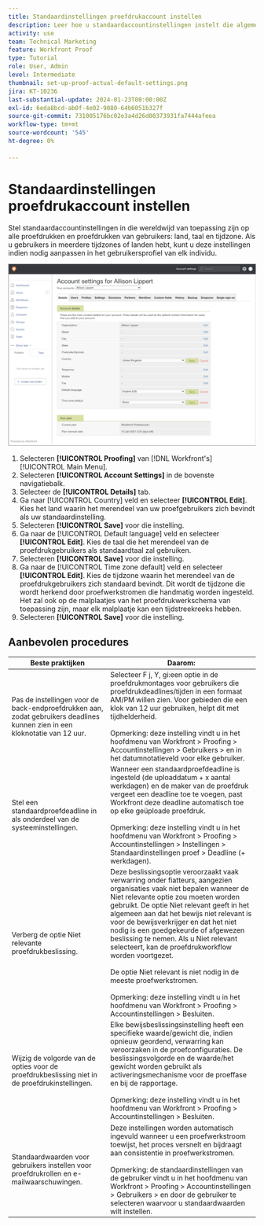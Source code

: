```yaml
---
title: Standaardinstellingen proefdrukaccount instellen
description: Leer hoe u standaardaccountinstellingen instelt die algemeen gelden voor alle proefdrukken en proefdrukken van gebruikers.
activity: use
team: Technical Marketing
feature: Workfront Proof
type: Tutorial
role: User, Admin
level: Intermediate
thumbnail: set-up-proof-actual-default-settings.png
jira: KT-10236
last-substantial-update: 2024-01-23T00:00:00Z
exl-id: 6eda8bcd-ab0f-4e02-9080-64b6051b327f
source-git-commit: 731005176bc02e3a4d26d00373931fa7444afeea
workflow-type: tm+mt
source-wordcount: '545'
ht-degree: 0%

---
```


# Standaardinstellingen proefdrukaccount instellen

Stel standaardaccountinstellingen in die wereldwijd van toepassing zijn op alle proefdrukken en proefdrukken van gebruikers: land, taal en tijdzone. Als u gebruikers in meerdere tijdzones of landen hebt, kunt u deze instellingen indien nodig aanpassen in het gebruikersprofiel van elk individu.

![Venster met accountinstellingen voor proefdrukken](assets/proof-system-setups-default-account-settings.png)

1. Selecteren **[!UICONTROL Proofing]** van [!DNL Workfront's] [!UICONTROL Main Menu].
1. Selecteren **[!UICONTROL Account Settings]** in de bovenste navigatiebalk.
1. Selecteer de **[!UICONTROL Details]** tab.
1. Ga naar [!UICONTROL Country] veld en selecteer **[!UICONTROL Edit]**. Kies het land waarin het merendeel van uw proefgebruikers zich bevindt als uw standaardinstelling.
1. Selecteren **[!UICONTROL Save]** voor die instelling.
1. Ga naar de [!UICONTROL Default language] veld en selecteer **[!UICONTROL Edit]**. Kies de taal die het merendeel van de proefdrukgebruikers als standaardtaal zal gebruiken.
1. Selecteren **[!UICONTROL Save]** voor die instelling.
1. Ga naar de [!UICONTROL Time zone default] veld en selecteer **[!UICONTROL Edit]**. Kies de tijdzone waarin het merendeel van de proefdrukgebruikers zich standaard bevindt. Dit wordt de tijdzone die wordt herkend door proefwerkstromen die handmatig worden ingesteld. Het zal ook op de malplaatjes van het proefdrukwerkschema van toepassing zijn, maar elk malplaatje kan een tijdstreekreeks hebben.
1. Selecteren **[!UICONTROL Save]** voor die instelling.

## Aanbevolen procedures


| Beste praktijken | Daarom: |
|---|---|
| Pas de instellingen voor de back-endproefdrukken aan, zodat gebruikers deadlines kunnen zien in een kloknotatie van 12 uur. | Selecteer F j, Y, gi:een optie in de proefdrukmontages voor gebruikers die proefdrukdeadlines/tijden in een formaat AM/PM willen zien. Voor gebieden die een klok van 12 uur gebruiken, helpt dit met tijdhelderheid. <br> <br>Opmerking: deze instelling vindt u in het hoofdmenu van Workfront > Proofing > Accountinstellingen > Gebruikers > en in het datumnotatieveld voor elke gebruiker. |
| Stel een standaardproefdeadline in als onderdeel van de systeeminstellingen. | Wanneer een standaardproefdeadline is ingesteld (de uploaddatum + x aantal werkdagen) en de maker van de proefdruk vergeet een deadline toe te voegen, past Workfront deze deadline automatisch toe op elke geüploade proefdruk. <br> <br>Opmerking: deze instelling vindt u in het hoofdmenu van Workfront > Proofing > Accountinstellingen > Instellingen > Standaardinstellingen proef > Deadline (+ werkdagen). |
| Verberg de optie Niet relevante proefdrukbeslissing. | Deze beslissingsoptie veroorzaakt vaak verwarring onder fiatteurs, aangezien organisaties vaak niet bepalen wanneer de Niet relevante optie zou moeten worden gebruikt. De optie Niet relevant geeft in het algemeen aan dat het bewijs niet relevant is voor de bewijsverkrijger en dat het niet nodig is een goedgekeurde of afgewezen beslissing te nemen. Als u Niet relevant selecteert, kan de proefdrukworkflow worden voortgezet.<br> <br>De optie Niet relevant is niet nodig in de meeste proefwerkstromen.<br> <br>Opmerking: deze instelling vindt u in het hoofdmenu van Workfront > Proofing > Accountinstellingen > Besluiten. |
| Wijzig de volgorde van de opties voor de proefdrukbeslissing niet in de proefdrukinstellingen. | Elke bewijsbeslissingsinstelling heeft een specifieke waarde/gewicht die, indien opnieuw geordend, verwarring kan veroorzaken in de proefconfiguraties. De beslissingsvolgorde en de waarde/het gewicht worden gebruikt als activeringsmechanisme voor de proeffase en bij de rapportage.<br> <br>Opmerking: deze instelling vindt u in het hoofdmenu van Workfront > Proofing > Accountinstellingen > Besluiten. |
| Standaardwaarden voor gebruikers instellen voor proefdrukrollen en e-mailwaarschuwingen. | Deze instellingen worden automatisch ingevuld wanneer u een proefwerkstroom toewijst, het proces versnelt en bijdraagt aan consistentie in proefwerkstromen.<br> <br>Opmerking: de standaardinstellingen van de gebruiker vindt u in het hoofdmenu van Workfront > Proofing > Accountinstellingen > Gebruikers > en door de gebruiker te selecteren waarvoor u standaardwaarden wilt instellen. |
